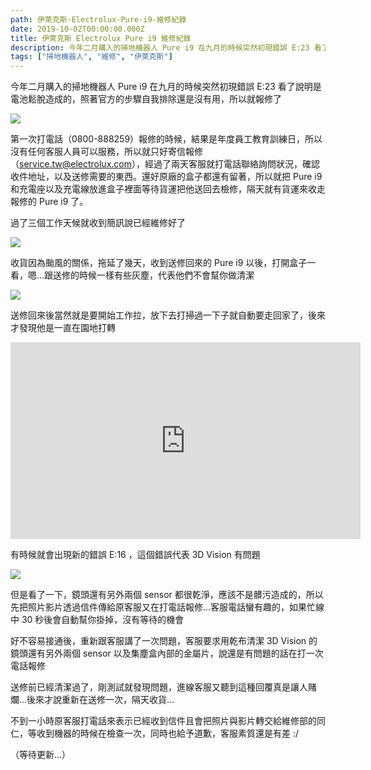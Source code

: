 ```yaml
---
path: 伊萊克斯-Electrolux-Pure-i9-維修紀錄
date: 2019-10-02T00:00:00.000Z
title: 伊萊克斯 Electrolux Pure i9 維修紀錄
description: 今年二月購入的掃地機器人 Pure i9 在九月的時候突然初現錯誤 E:23 看了說明是電池鬆脫造成的，照著官方的步驟自我排除還是沒有用，所以就報修了
tags: ["掃地機器人", "維修", "伊萊克斯"]
---
```


今年二月購入的掃地機器人 Pure i9 在九月的時候突然初現錯誤 E:23 看了說明是電池鬆脫造成的，照著官方的步驟自我排除還是沒有用，所以就報修了

![](./images/IMG_20190917_212718.jpg)

第一次打電話（0800-888259）報修的時候，結果是年度員工教育訓練日，所以沒有任何客服人員可以服務，所以就只好寄信報修（service.tw@electrolux.com），經過了兩天客服就打電話聯絡詢問狀況，確認收件地址，以及送修需要的東西。還好原廠的盒子都還有留著，所以就把 Pure i9 和充電座以及充電線放進盒子裡面等待貨運把他送回去檢修，隔天就有貨運來收走報修的 Pure i9 了。

過了三個工作天候就收到簡訊說已經維修好了

![](./images/Screenshot_20190926-182759.png)

收貨因為颱風的關係，拖延了幾天，收到送修回來的 Pure i9 以後，打開盒子一看，嗯...跟送修的時候一樣有些灰塵，代表他們不會幫你做清潔

![](./images/IMG_20191002_155908.jpg)

送修回來後當然就是要開始工作拉，放下去打掃過一下子就自動要走回家了，後來才發現他是一直在園地打轉

<iframe width="560" height="315" src="https://www.youtube.com/embed/Gc6wnaHr7eo" frameborder="0" allow="accelerometer; autoplay; encrypted-media; gyroscope; picture-in-picture" allowfullscreen></iframe>

有時候就會出現新的錯誤 E:16 ，這個錯誤代表 3D Vision 有問題

![](./images/IMG_20191002_161120.jpg)

但是看了一下，鏡頭還有另外兩個 sensor 都很乾淨，應該不是髒污造成的，所以先把照片影片透過信件傳給原客服又在打電話報修...客服電話蠻有趣的，如果忙線中 30 秒後會自動幫你掛掉，沒有等待的機會

好不容易接通後，重新跟客服講了一次問題，客服要求用乾布清潔 3D Vision 的鏡頭還有另外兩個 sensor 以及集塵盒內部的金屬片，說還是有問題的話在打一次電話報修

送修前已經清潔過了，剛測試就發現問題，進線客服又聽到這種回覆真是讓人賭爛...後來才說重新在送修一次，隔天收貨...

不到一小時原客服打電話來表示已經收到信件且會把照片與影片轉交給維修部的同仁，等收到機器的時候在檢查一次，同時也給予道歉，客服素質還是有差 :/

（等待更新...）
